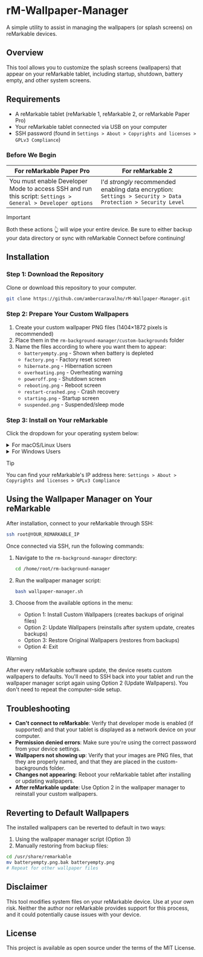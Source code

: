 # rM-Wallpaper-Manager

A simple utility to assist in managing the wallpapers (or splash screens) on reMarkable devices.

## Overview

This tool allows you to customize the splash screens (wallpapers) that appear on your reMarkable tablet, including startup, shutdown, battery empty, and other system screens.

## Requirements

- A reMarkable tablet (reMarkable 1, reMarkable 2, or reMarkable Paper Pro)
- Your reMarkable tablet connected via USB on your computer
- SSH password (found in `Settings > About > Copyrights and licenses > GPLv3 Compliance`)

### Before We Begin

| For reMarkable Paper Pro  | For reMarkable 2 |
| ------------- | ------------- |
| You must enable Developer Mode to access SSH and run this script: `Settings > General > Developer options`  | I'd *strongly* recommended enabling data encryption: `Settings > Security > Data Protection > Security Level`  |

> [!IMPORTANT]
> Both these actions 👆 will wipe your entire device. Be sure to either backup your data directory or sync with reMarkable Connect before continuing!

## Installation

### Step 1: Download the Repository
Clone or download this repository to your computer.

```bash
git clone https://github.com/ambercaravalho/rM-Wallpaper-Manager.git
```

### Step 2: Prepare Your Custom Wallpapers
1. Create your custom wallpaper PNG files (1404×1872 pixels is recommended)
2. Place them in the `rm-background-manager/custom-backgrounds` folder
3. Name the files according to where you want them to appear:
   - `batteryempty.png` - Shown when battery is depleted
   - `factory.png` - Factory reset screen
   - `hibernate.png` - Hibernation screen
   - `overheating.png` - Overheating warning
   - `poweroff.png` - Shutdown screen
   - `rebooting.png` - Reboot screen
   - `restart-crashed.png` - Crash recovery
   - `starting.png` - Startup screen
   - `suspended.png` - Suspended/sleep mode

### Step 3: Install on Your reMarkable

Click the dropdown for your operating system below:

<details><summary>For macOS/Linux Users</summary>

1. Connect your tablet to the computer via USB
2. Open Terminal
3. Navigate to the downloaded repository folder:
   ```bash
   cd path/to/rM-Wallpaper-Manager
   ```
4. Make the start script executable:
   ```bash
   chmod +x start_macos-linux.sh
   ```
5. Run the start script:
   ```bash
   ./start_macos-linux.sh
   ```

</details>

<details><summary>For Windows Users</summary>

1. Connect your tablet to the computer via USB
2. Open PowerShell
3. Navigate to the downloaded repository folder:
   ```powershell
   cd path\to\rM-Wallpaper-Manager
   ```
4. Run the start script:
   ```powershell
   .\start_windows.ps1
   ```

</details>

> [!TIP]
> You can find your reMarkable's IP address here: `Settings > About > Copyrights and licenses > GPLv3 Compliance`

## Using the Wallpaper Manager on Your reMarkable

After installation, connect to your reMarkable through SSH:

```bash
ssh root@YOUR_REMARKABLE_IP
```

Once connected via SSH, run the following commands:

1. Navigate to the `rm-background-manager` directory:
   ```bash
   cd /home/root/rm-background-manager
   ```

2. Run the wallpaper manager script:
   ```bash
   bash wallpaper-manager.sh
   ```

3. Choose from the available options in the menu:
   - Option 1: Install Custom Wallpapers (creates backups of original files)
   - Option 2: Update Wallpapers (reinstalls after system update, creates backups)
   - Option 3: Restore Original Wallpapers (restores from backups)
   - Option 4: Exit

> [!WARNING]
> After every reMarkable software update, the device resets custom wallpapers to defaults.
> You'll need to SSH back into your tablet and run the wallpaper manager script again using Option 2 (Update Wallpapers). You don't need to repeat the computer-side setup.

## Troubleshooting

- **Can't connect to reMarkable**: Verify that developer mode is enabled (if supported) and that your tablet is displayed as a network device on your computer.
- **Permission denied errors**: Make sure you're using the correct password from your device settings.
- **Wallpapers not showing up**: Verify that your images are PNG files, that they are properly named, and that they are placed in the custom-backgrounds folder.
- **Changes not appearing**: Reboot your reMarkable tablet after installing or updating wallpapers.
- **After reMarkable update**: Use Option 2 in the wallpaper manager to reinstall your custom wallpapers.

## Reverting to Default Wallpapers

The installed wallpapers can be reverted to default in two ways:

1. Using the wallpaper manager script (Option 3)
2. Manually restoring from backup files:

  ```bash
  cd /usr/share/remarkable
  mv batteryempty.png.bak batteryempty.png
  # Repeat for other wallpaper files
  ```

## Disclaimer

This tool modifies system files on your reMarkable device. Use at your own risk. Neither the author nor reMarkable provides support for this process, and it could potentially cause issues with your device.

## License

This project is available as open source under the terms of the MIT License.

